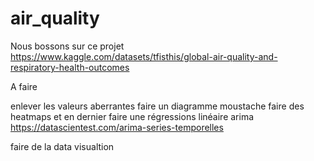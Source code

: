 # air_quality


Nous bossons sur ce projet
https://www.kaggle.com/datasets/tfisthis/global-air-quality-and-respiratory-health-outcomes

A faire

enlever les valeurs aberrantes
faire un diagramme moustache
faire des heatmaps
et en dernier faire une régressions linéaire
arima https://datascientest.com/arima-series-temporelles

faire de la data visualtion
